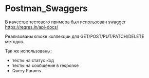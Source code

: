 # Postman_Swaggers
В качестве тестового примера был использован swagger https://reqres.in/api-docs/ 
 
Реализованы smoke коллекции для GET/POST/PUT/PATCH/DELETE методов. 
 
Так же использованы: 
- тесты на статус код
- тесты на сообщение в response
- Query Params
